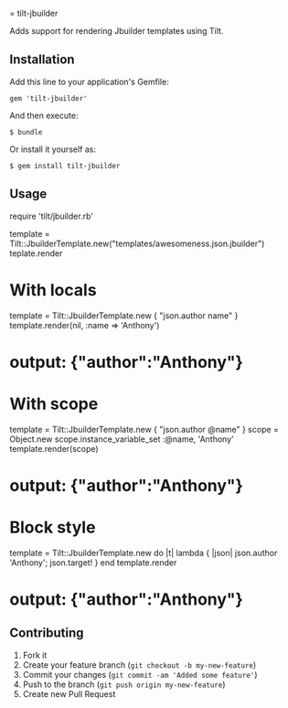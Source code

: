 = tilt-jbuilder

Adds support for rendering Jbuilder templates using Tilt.

## Installation

Add this line to your application's Gemfile:

    gem 'tilt-jbuilder'

And then execute:

    $ bundle

Or install it yourself as:

    $ gem install tilt-jbuilder

## Usage

   require 'tilt/jbuilder.rb'

  template = Tilt::JbuilderTemplate.new("templates/awesomeness.json.jbuilder")
  teplate.render

  # With locals
  template = Tilt::JbuilderTemplate.new { "json.author name" }
  template.render(nil, :name => 'Anthony')
  # output: {"author":"Anthony"}

  # With scope
  template = Tilt::JbuilderTemplate.new { "json.author @name" }
  scope = Object.new
  scope.instance_variable_set :@name, 'Anthony'
  template.render(scope)
  # output: {"author":"Anthony"}  

  # Block style
  template = Tilt::JbuilderTemplate.new do |t|
    lambda { |json| json.author 'Anthony'; json.target! }
  end
  template.render
# output: {"author":"Anthony"}

## Contributing

1. Fork it
2. Create your feature branch (`git checkout -b my-new-feature`)
3. Commit your changes (`git commit -am 'Added some feature'`)
4. Push to the branch (`git push origin my-new-feature`)
5. Create new Pull Request
